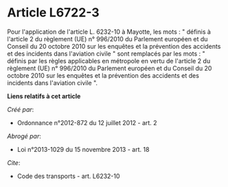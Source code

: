 # Article L6722-3

Pour l'application de l'article L. 6232-10 à Mayotte, les mots : " définis à l'article 2 du règlement (UE) n° 996/2010 du
Parlement européen et du Conseil du 20 octobre 2010 sur les enquêtes et la prévention des accidents et des incidents dans
l'aviation civile " sont remplacés par les mots : " définis par les règles applicables en métropole en vertu de l'article 2
du règlement (UE) n° 996/2010 du Parlement européen et du Conseil du 20 octobre 2010 sur les enquêtes et la prévention des
accidents et des incidents dans l'aviation civile ".

**Liens relatifs à cet article**

_Créé par_:

  - Ordonnance n°2012-872 du 12 juillet 2012 - art. 2

_Abrogé par_:

  - Loi n°2013-1029 du 15 novembre 2013 - art. 18

_Cite_:

  - Code des transports - art. L6232-10
